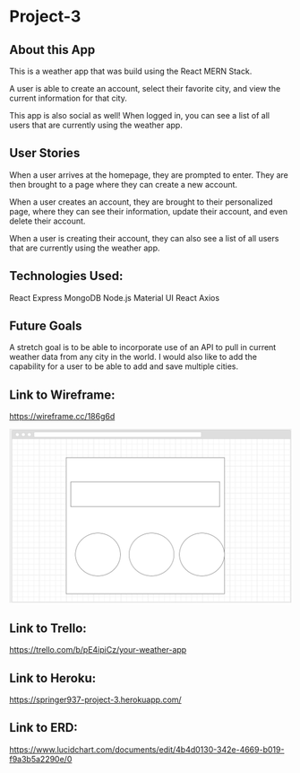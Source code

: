 # Project-3

## About this App

This is a weather app that was build using the React MERN Stack. 

A user is able to create an account, select their favorite city, and view the current information for that city.

This app is also social as well! When logged in, you can see a list of all users that are currently using the weather app.

## User Stories

When a user arrives at the homepage, they are prompted to enter. They are then brought to a page where they can create a new account. 

When a user creates an account, they are brought to their personalized page, where they can see their information, update their account, and even delete their account.

When a user is creating their account, they can also see a list of all users that are currently using the weather app.

## Technologies Used: 
React
Express
MongoDB
Node.js
Material UI React
Axios

## Future Goals

A stretch goal is to be able to incorporate use of an API to pull in current weather data from any city in the world. I would also like to add the capability for a user to be able to add and save multiple cities.

## Link to Wireframe: 
https://wireframe.cc/186g6d

![Wireframe](client/public/Images/wireframe.png)

## Link to Trello: 
https://trello.com/b/pE4ipiCz/your-weather-app

## Link to Heroku: 
https://springer937-project-3.herokuapp.com/

## Link to ERD: 
https://www.lucidchart.com/documents/edit/4b4d0130-342e-4669-b019-f9a3b5a2290e/0
